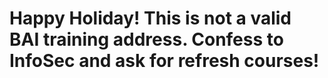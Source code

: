 # Happy Holiday! This is not a valid BAI training address. Confess to InfoSec and ask for refresh courses! 
